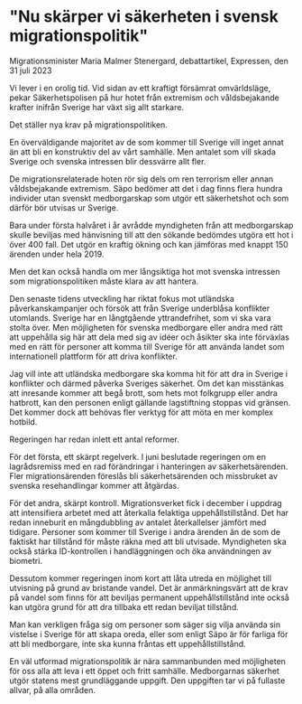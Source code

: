 # "Nu skärper vi säkerheten i svensk migrationspolitik"

Migrationsminister Maria Malmer Stenergard, debattartikel, Expressen, den 31 juli 2023

Vi lever i en orolig tid. Vid sidan av ett kraftigt försämrat omvärldsläge, pekar Säkerhetspolisen på hur hotet från extremism och våldsbejakande krafter inifrån Sverige har växt sig allt starkare.

Det ställer nya krav på migrationspolitiken.

En överväldigande majoritet av de som kommer till Sverige vill inget annat än att bli en konstruktiv del av vårt samhälle. Men antalet som vill skada Sverige och svenska intressen blir dessvärre allt fler.

De migrationsrelaterade hoten rör sig dels om ren terrorism eller annan våldsbejakande extremism. Säpo bedömer att det i dag finns flera hundra individer utan svenskt medborgarskap som utgör ett säkerhetshot och som därför bör utvisas ur Sverige.

Bara under första halvåret i år avrådde myndigheten från att medborgarskap skulle beviljas med hänvisning till att den sökande bedömdes utgöra ett hot i över 400 fall. Det utgör en kraftig ökning och kan jämföras med knappt 150 ärenden under hela 2019.

Men det kan också handla om mer långsiktiga hot mot svenska intressen som migrationspolitiken måste klara av att hantera.

Den senaste tidens utveckling har riktat fokus mot utländska påverkanskampanjer och försök att från Sverige underblåsa konflikter utomlands. Sverige har en långtgående yttrandefrihet, som vi ska vara stolta över. Men möjligheten för svenska medborgare eller andra med rätt att uppehålla sig här att dela med sig av idéer och åsikter ska inte förväxlas med en rätt för personer att komma till Sverige för att använda landet som internationell plattform för att driva konflikter.

Jag vill inte att utländska medborgare ska komma hit för att dra in Sverige i konflikter och därmed påverka Sveriges säkerhet. Om det kan misstänkas att inresande kommer att begå brott, som hets mot folkgrupp eller andra hatbrott, kan den personen enligt gällande lagstiftning stoppas vid gränsen. Det kommer dock att behövas fler verktyg för att möta en mer komplex hotbild.

Regeringen har redan inlett ett antal reformer.

För det första, ett skärpt regelverk. I juni beslutade regeringen om en lagrådsremiss med en rad förändringar i hanteringen av säkerhetsärenden. Fler migrationsärenden föreslås bli säkerhetsärenden och missbruket av svenska resehandlingar kommer att åtgärdas.

För det andra, skärpt kontroll. Migrationsverket fick i december i uppdrag att intensifiera arbetet med att återkalla felaktiga uppehållstillstånd. Det har redan inneburit en mångdubbling av antalet återkallelser jämfört med tidigare. Personer som kommer till Sverige i andra ärenden än de som de faktiskt har tillstånd för måste räkna med att bli utvisade. Myndigheten ska också stärka ID-kontrollen i handläggningen och öka användningen av biometri.

Dessutom kommer regeringen inom kort att låta utreda en möjlighet till utvisning på grund av bristande vandel. Det är anmärkningsvärt att de krav på vandel som finns för att beviljas permanent uppehållstillstånd inte också kan utgöra grund för att dra tillbaka ett redan beviljat tillstånd.

Man kan verkligen fråga sig om personer som säger sig vilja använda sin vistelse i Sverige för att skapa oreda, eller som enligt Säpo är för farliga för att bli medborgare, inte ska kunna fråntas ett uppehållstillstånd.

En väl utformad migrationspolitik är nära sammanbunden med möjligheten för oss alla att leva i ett öppet och fritt samhälle. Medborgarnas säkerhet utgör statens mest grundläggande uppgift. Den uppgiften tar vi på fullaste allvar, på alla områden.
